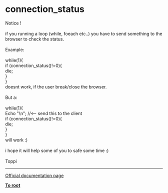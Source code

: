 # connection_status



Notice !<br><br>if you running a loop (while, foeach etc..)  you have to send something to the browser to check the status.<br><br>Example:<br><br>while(1){<br>    if (connection_status()!=0){<br>    die;<br>    }<br>}<br>doesnt work, if the user break/close the browser.<br><br>But a:<br><br>while(1){<br>    Echo "\n"; //&lt;-- send this to the client<br>    if (connection_status()!=0){<br>    die;<br>    }<br>}<br>will work :)<br><br>i hope it will help some of you to safe some time :)<br><br>Toppi  

---

[Official documentation page](https://www.php.net/manual/en/function.connection-status.php)

**[To root](/README.md)**